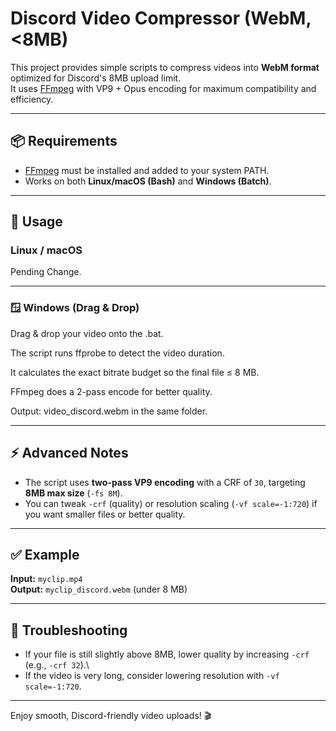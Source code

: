 # Discord Video Compressor (WebM, \<8MB)

This project provides simple scripts to compress videos into **WebM
format** optimized for Discord's 8MB upload limit.\
It uses [FFmpeg](https://ffmpeg.org/) with VP9 + Opus encoding for
maximum compatibility and efficiency.

------------------------------------------------------------------------

## 📦 Requirements

-   [FFmpeg](https://ffmpeg.org/download.html) must be installed and
    added to your system PATH.
-   Works on both **Linux/macOS (Bash)** and **Windows (Batch)**.

------------------------------------------------------------------------

## 🚀 Usage

### Linux / macOS

Pending Change.

------------------------------------------------------------------------

### 🪟 Windows (Drag & Drop)

Drag & drop your video onto the .bat.

The script runs ffprobe to detect the video duration.

It calculates the exact bitrate budget so the final file ≤ 8 MB.

FFmpeg does a 2-pass encode for better quality.

Output: video_discord.webm in the same folder.

------------------------------------------------------------------------

## ⚡ Advanced Notes

-   The script uses **two-pass VP9 encoding** with a CRF of `30`,
    targeting **8MB max size** (`-fs 8M`).
-   You can tweak `-crf` (quality) or resolution scaling
    (`-vf scale=-1:720`) if you want smaller files or better quality.

------------------------------------------------------------------------

## ✅ Example

**Input:** `myclip.mp4`\
**Output:** `myclip_discord.webm` (under 8 MB)

------------------------------------------------------------------------

## 🔧 Troubleshooting

-   If your file is still slightly above 8MB, lower quality by
    increasing `-crf` (e.g., `-crf 32`).\
-   If the video is very long, consider lowering resolution with
    `-vf scale=-1:720`.

------------------------------------------------------------------------

Enjoy smooth, Discord-friendly video uploads! 🎬

